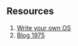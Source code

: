 ## Resources
1. [Write your own OS](https://www.cs.bham.ac.uk/~exr/lectures/opsys/10_11/lectures/os-dev.pdf)
2. [Blog 1975](https://varnish-cache.org/docs/trunk/phk/index.html)
